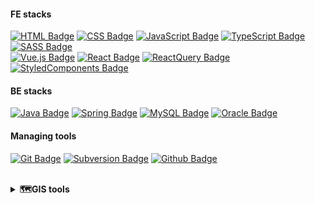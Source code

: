 <!-- ### Hi there 👋 -->
#### FE stacks
[![HTML Badge](https://img.shields.io/badge/HTML5-black?style=flat-square&logo=html5&logoColor=white&color=E34F26)](https://developer.mozilla.org/en-US/docs/Web/HTML)
[![CSS Badge](https://img.shields.io/badge/CSS3-black?style=flat-square&logo=css3&logoColor=white&color=1572B6)](https://developer.mozilla.org/en-US/docs/Web/CSS)
[![JavaScript Badge](https://img.shields.io/badge/JavaScript-black?style=flat-square&logo=JavaScript&logoColor=black&color=F7DF1E)](https://developer.mozilla.org/en-US/docs/Web/JavaScript)
[![TypeScript Badge](https://img.shields.io/badge/TypeScript-white?style=flat-square&logo=TypeScript&logoColor=white&color=3178C6)](https://www.typescriptlang.org/)
[![SASS Badge](https://img.shields.io/badge/SASS-black?style=flat-square&logo=SASS&logoColor=white&color=CC6699)](https://sass-lang.com/)  
[![Vue.js Badge](https://img.shields.io/badge/Vue.js-black?style=flat-square&logo=Vue.js&logoColor=white&color=4FC08D)](https://vuejs.org/)
[![React Badge](https://img.shields.io/badge/React-black?style=flat-square&logo=React&logoColor=black&color=61DAFB)](https://reactjs.org/)
[![ReactQuery Badge](https://img.shields.io/badge/React&nbsp;Query-black?style=flat-square&logo=ReactQuery&logoColor=white&color=FF4154)](https://tanstack.com/query/v4/docs/react/overview)
[![StyledComponents Badge](https://img.shields.io/badge/StyledComponents-white?style=flat-square&logo=styledcomponents&logoColor=white&color=DB7093)](https://styled-components.com/)

#### BE stacks
[![Java Badge](https://img.shields.io/badge/Java-white?style=flat-square&logo=Java&logoColor=white&color=da1e20)](https://www.java.com/ko/)
[![Spring Badge](https://img.shields.io/badge/Spring-white?style=flat-square&logo=Spring&logoColor=white&color=6DB33F)](https://spring.io/tools/)
[![MySQL Badge](https://img.shields.io/badge/MySQL-white?style=flat-square&logo=MySQL&logoColor=white&color=4479A1)](https://www.mysql.com/)
[![Oracle Badge](https://img.shields.io/badge/Oracle-white?style=flat-square&logo=Oracle&logoColor=white&color=F80000)](https://www.oracle.com/)

#### Managing tools
[![Git Badge](https://img.shields.io/badge/Git-white?style=flat-square&logo=Git&logoColor=white&color=F05032)](https://git-scm.com/)
[![Subversion Badge](https://img.shields.io/badge/SVN-white?style=flat-square&logo=subversion&logoColor=white&color=809CC9)](https://subversion.apache.org/)
[![Github Badge](https://img.shields.io/badge/Github-white?style=flat-square&logo=Github&logoColor=white&color=181717)](https://github.com/) 

<br/>

<details>
<summary>
  <strong>🗺GIS tools</strong>
</summary>
  <br/>
   <a href="https://openlayers.org/"><img src="https://img.shields.io/badge/OpenLayers-white?style=flat-square&logo=OpenLayers&logoColor=white&color=1F6B75"/></a>
   <a href="https://leafletjs.com/"><img src="https://img.shields.io/badge/Leaflet-white?style=flat-square&logo=Leaflet&logoColor=white&color=199900"/></a>
   <a href="https://geoserver.org/"><img src="https://img.shields.io/badge/GeoServer-white?style=flat-square&logo=GeoServer&logoColor=white&color=0093c9"/></a>
   <a href="https://qgis.org/en/site/"><img src="https://img.shields.io/badge/Qgis-white?style=flat-square&logo=Qgis&logoColor=white&color=589632"/></a>
   <a href="https://www.oracle.com/"><img src="https://img.shields.io/badge/Oracle-white?style=flat-square&logo=Oracle&logoColor=white&color=F80000"/></a>
</details>

<!--
#### GIS tools
[![OpenLayers Badge](https://img.shields.io/badge/OpenLayers-white?style=flat-square&logo=OpenLayers&logoColor=white&color=1F6B75)](https://openlayers.org/) 
[![Leaflet Badge](https://img.shields.io/badge/Leaflet-white?style=flat-square&logo=Leaflet&logoColor=white&color=199900)](https://leafletjs.com/)
[![GeoServer Badge](https://img.shields.io/badge/GeoServer-white?style=flat-square&logo=GeoServer&logoColor=white&color=0093c9)](https://geoserver.org/)
[![QGIS Badge](https://img.shields.io/badge/Qgis-white?style=flat-square&logo=Qgis&logoColor=white&color=589632)](https://qgis.org/en/site/)
[![Oracle Badge](https://img.shields.io/badge/Oracle-white?style=flat-square&logo=Oracle&logoColor=white&color=F80000)](https://www.oracle.com/)
-->

<!-- ![GitHub stats](https://github-readme-stats.vercel.app/api/top-langs/?username=magpiie&layout=compact) -->

